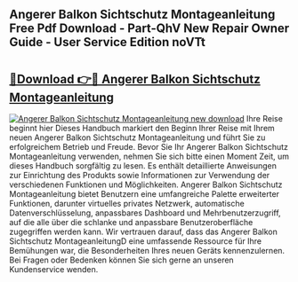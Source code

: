 ## Angerer Balkon Sichtschutz Montageanleitung Free Pdf Download - Part-QhV New Repair Owner Guide - User Service Edition noVTt

# <h2><a href="http://df79wkj.blite.top/?on=Angerer+Balkon+Sichtschutz+Montageanleitung">🔗Download 👉🔴 Angerer Balkon Sichtschutz Montageanleitung</a></h2>

[![Angerer Balkon Sichtschutz Montageanleitung new download](https://i.imgur.com/lujVjoI.png)](http://df79wkj.blite.top/?on=Angerer+Balkon+Sichtschutz+Montageanleitung)
Ihre Reise beginnt hier Dieses Handbuch markiert den Beginn Ihrer Reise mit Ihrem neuen Angerer Balkon Sichtschutz Montageanleitung und führt Sie zu erfolgreichem Betrieb und Freude. Bevor Sie Ihr Angerer Balkon Sichtschutz Montageanleitung verwenden, nehmen Sie sich bitte einen Moment Zeit, um dieses Handbuch sorgfältig zu lesen. Es enthält detaillierte Anweisungen zur Einrichtung des Produkts sowie Informationen zur Verwendung der verschiedenen Funktionen und Möglichkeiten. Angerer Balkon Sichtschutz Montageanleitung bietet Benutzern eine umfangreiche Palette erweiterter Funktionen, darunter virtuelles privates Netzwerk, automatische Datenverschlüsselung, anpassbares Dashboard und Mehrbenutzerzugriff, auf die alle über die schlanke und anpassbare Benutzeroberfläche zugegriffen werden kann. Wir vertrauen darauf, dass das Angerer Balkon Sichtschutz MontageanleitungD eine umfassende Ressource für Ihre Bemühungen war, die Besonderheiten Ihres neuen Geräts kennenzulernen. Bei Fragen oder Bedenken können Sie sich gerne an unseren Kundenservice wenden.
